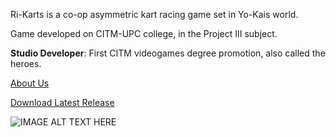 Ri-Karts is a co-op asymmetric kart racing game set in Yo-Kais world. 

Game developed on CITM-UPC college, in the Project III subject.

**Studio Developer**: First CITM videogames degree promotion, also called the heroes.

[About Us](about_us.md)

<dl>
  <a href="https://github.com/CITMProject3/Project3/releases/download/G1.0.2/Ri-Karts.G1.0.2.zip" class="btn">Download Latest Release</a>
</dl>

![IMAGE ALT TEXT HERE](https://cdnb.artstation.com/p/assets/images/images/005/283/511/large/marti-pinos-melo-portrait-oni-4-4.jpg)

<dl>
  <link rel="icon" href="http://i.imgur.com/ET8jwLb.png">
</dl>


